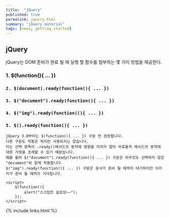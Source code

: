 ```yaml
---
title:  "jQuery"
published: true
permalink: jquery.html
summary: "jQuery material"
tags: [news, getting_started]
---
```


## jQuery

jQuery는 DOM 준비가 완료 될 때 실행 할 함수를 첨부하는 몇 가지 방법을 제공한다.

### 1. $(function(){ ... })

### `2. $(document).ready(function(){ ... })`

### `3. $("document").ready(function(){ ... })`

### `4. $("img").ready(function((){ ... })`
	
### `5. $().ready(function(){ ... })`

```
jQuery 3.0부터는 $(function(){ ... }) 구문 만 권장합니다.
다른 구문도 작동은 하지만 사용되지는 않습니다.
이는 선택 항목이 .ready()메서드의 동작에 영향을 미치지 않아 비효율적 메서드의 동작에 대한 가정을 초래할 수 있기 때문입니다.
예를 들어 $("document").ready(function(){ ... }) 구문은 아무것도 선택하지 않은 "document"와 함께 작동합니다.
$("img").ready(function(){ ... }) 구문은 문서가 준비 될 때까지 대기하지만 이미지가 준비 될 때까지 기다립니다.

<script>
	$(function(){
		alert("스크립트 쉽죠잉~~");
	});
</script>

```

{% include links.html %}
